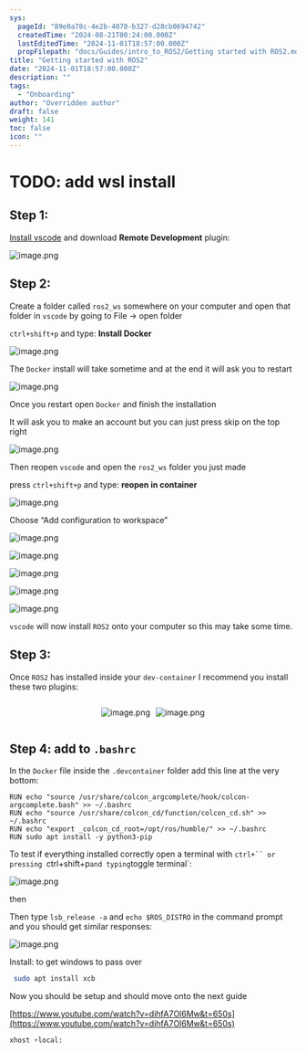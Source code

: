 ```yaml
---
sys:
  pageId: "89e0a78c-4e2b-4070-b327-d28cb0694742"
  createdTime: "2024-08-21T00:24:00.000Z"
  lastEditedTime: "2024-11-01T18:57:00.000Z"
  propFilepath: "docs/Guides/intro_to_ROS2/Getting started with ROS2.md"
title: "Getting started with ROS2"
date: "2024-11-01T18:57:00.000Z"
description: ""
tags:
  - "Onboarding"
author: "Overridden author"
draft: false
weight: 141
toc: false
icon: ""
---
```


# TODO: add wsl install

## Step 1:

[Install vscode](https://code.visualstudio.com/download) and download **Remote Development** plugin:

![image.png](https://prod-files-secure.s3.us-west-2.amazonaws.com/d518164a-d88e-44d1-a4ee-3adb3bd8bce0/efb52993-1881-4a40-b95e-6f020334f022/image.png?X-Amz-Algorithm=AWS4-HMAC-SHA256&X-Amz-Content-Sha256=UNSIGNED-PAYLOAD&X-Amz-Credential=ASIAZI2LB4662QHD7HQW%2F20250220%2Fus-west-2%2Fs3%2Faws4_request&X-Amz-Date=20250220T070808Z&X-Amz-Expires=3600&X-Amz-Security-Token=IQoJb3JpZ2luX2VjEI%2F%2F%2F%2F%2F%2F%2F%2F%2F%2F%2FwEaCXVzLXdlc3QtMiJIMEYCIQCrtHOis2L6%2F5cwsXNyN8399TOWHGZKSqWfFVybTQCXcQIhAPjc5whJ6FcD1PVlhfRR3NgJSojLrJkD1WdwGgUWzq2nKogECLj%2F%2F%2F%2F%2F%2F%2F%2F%2F%2FwEQABoMNjM3NDIzMTgzODA1Igxlhs1txeDYZudUxGUq3APZehEORvEI9p7EixMaDkmJSIw3iDyufnJBu677TuRoMIEahvhj7Vl0Z4l%2BBUgHCN%2BRvMAH9EoUhu8pAAC4RXsgaOPDbe4m7hMMoKYg6MYsd0aBrxwlMLkCgVWih02Ln5dPvvAs5uz%2B0lwqRhdBOrWzDp8gxnKv6KPryBe3IvA1wmN1%2BIi5IoWr2T76%2F9vOvYaOn0QtXAOhMdb7inJkwEQk4EYIeZKhnJlai8CjOHH%2Fet01Ws8ytywMUIsZCK2V%2BFr25BF1HPNvyBK8tg6p95p7Ozz3ivil9xywqSUBWW48L3UB%2F1kqJPkXrhZ%2F2j2QGZIDeMGDQBjOw4PYOOoKhXIRsQcjeit5b308dcpbZEtkhAT8Al7Gc2%2Fs%2BEvzvSVoscHMNdBCvfEd8EQddtxuOUQtH%2BH%2FtrMNHjk2vJkz%2F8bLShlcOg21JxKZTXgkSuxTuKryO3JfjUBMC1n8QYygN9Zgrxz53hsXt6BcaamC9x3CAd%2BocM4nXuSEhcmTwlpUj3g14O4rpJK0xvHuEn5PX%2B8hpxcFsru0H3Re4c3a81xlhGUNcPBe6kERPGrUHX0cbKR9OCRnY%2BrNawS9DltCCL5c9OobKzuJ%2Bey%2BHzDMpxYIFIpUodjxfVC9ANL3QzDQndu9BjqkAac9%2Bz7ORYHciHkbUTofmnM3Q9jCI8YddPyQmWpEXqU%2Bbs0vzMVjOoU7ZMvRr196taJgLvX%2F%2FdHy5%2F9XwFmGtM%2BSLg5V%2Fh3C%2FKtbcHDZz9GcoYPASol6VuzH%2B%2F%2BpJeVWHjAmRCvTqf0ZPbJiJHaBtdLWn8T%2Bm5oV%2BzzQD9pbF2S15CBxC2Hm99XOJoydaiRcgyx8ynqhcZsndhpnjlYc0L3MB%2F0Q&X-Amz-Signature=e030ac29b7912050d71ee4f686ac021427d1d59495f2f246373da05d4641ce0e&X-Amz-SignedHeaders=host&x-id=GetObject)

## Step 2:

Create a folder called `ros2_ws` somewhere on your computer and open that folder in `vscode` by going to File → open folder 

`ctrl+shift+p` and type: **Install Docker**

![image.png](https://prod-files-secure.s3.us-west-2.amazonaws.com/d518164a-d88e-44d1-a4ee-3adb3bd8bce0/2269dc0e-1cd5-47ff-bceb-c04ad9b2eab0/image.png?X-Amz-Algorithm=AWS4-HMAC-SHA256&X-Amz-Content-Sha256=UNSIGNED-PAYLOAD&X-Amz-Credential=ASIAZI2LB4662QHD7HQW%2F20250220%2Fus-west-2%2Fs3%2Faws4_request&X-Amz-Date=20250220T070808Z&X-Amz-Expires=3600&X-Amz-Security-Token=IQoJb3JpZ2luX2VjEI%2F%2F%2F%2F%2F%2F%2F%2F%2F%2F%2FwEaCXVzLXdlc3QtMiJIMEYCIQCrtHOis2L6%2F5cwsXNyN8399TOWHGZKSqWfFVybTQCXcQIhAPjc5whJ6FcD1PVlhfRR3NgJSojLrJkD1WdwGgUWzq2nKogECLj%2F%2F%2F%2F%2F%2F%2F%2F%2F%2FwEQABoMNjM3NDIzMTgzODA1Igxlhs1txeDYZudUxGUq3APZehEORvEI9p7EixMaDkmJSIw3iDyufnJBu677TuRoMIEahvhj7Vl0Z4l%2BBUgHCN%2BRvMAH9EoUhu8pAAC4RXsgaOPDbe4m7hMMoKYg6MYsd0aBrxwlMLkCgVWih02Ln5dPvvAs5uz%2B0lwqRhdBOrWzDp8gxnKv6KPryBe3IvA1wmN1%2BIi5IoWr2T76%2F9vOvYaOn0QtXAOhMdb7inJkwEQk4EYIeZKhnJlai8CjOHH%2Fet01Ws8ytywMUIsZCK2V%2BFr25BF1HPNvyBK8tg6p95p7Ozz3ivil9xywqSUBWW48L3UB%2F1kqJPkXrhZ%2F2j2QGZIDeMGDQBjOw4PYOOoKhXIRsQcjeit5b308dcpbZEtkhAT8Al7Gc2%2Fs%2BEvzvSVoscHMNdBCvfEd8EQddtxuOUQtH%2BH%2FtrMNHjk2vJkz%2F8bLShlcOg21JxKZTXgkSuxTuKryO3JfjUBMC1n8QYygN9Zgrxz53hsXt6BcaamC9x3CAd%2BocM4nXuSEhcmTwlpUj3g14O4rpJK0xvHuEn5PX%2B8hpxcFsru0H3Re4c3a81xlhGUNcPBe6kERPGrUHX0cbKR9OCRnY%2BrNawS9DltCCL5c9OobKzuJ%2Bey%2BHzDMpxYIFIpUodjxfVC9ANL3QzDQndu9BjqkAac9%2Bz7ORYHciHkbUTofmnM3Q9jCI8YddPyQmWpEXqU%2Bbs0vzMVjOoU7ZMvRr196taJgLvX%2F%2FdHy5%2F9XwFmGtM%2BSLg5V%2Fh3C%2FKtbcHDZz9GcoYPASol6VuzH%2B%2F%2BpJeVWHjAmRCvTqf0ZPbJiJHaBtdLWn8T%2Bm5oV%2BzzQD9pbF2S15CBxC2Hm99XOJoydaiRcgyx8ynqhcZsndhpnjlYc0L3MB%2F0Q&X-Amz-Signature=7342edcd928af1759017ffdc0e96437e50269407118fae63b0a5548fba20a5e0&X-Amz-SignedHeaders=host&x-id=GetObject)

The `Docker` install will take sometime and at the end it will ask you to restart

![image.png](https://prod-files-secure.s3.us-west-2.amazonaws.com/d518164a-d88e-44d1-a4ee-3adb3bd8bce0/ed233f78-be33-4b1f-b89c-9c346c0e961e/image.png?X-Amz-Algorithm=AWS4-HMAC-SHA256&X-Amz-Content-Sha256=UNSIGNED-PAYLOAD&X-Amz-Credential=ASIAZI2LB4662QHD7HQW%2F20250220%2Fus-west-2%2Fs3%2Faws4_request&X-Amz-Date=20250220T070808Z&X-Amz-Expires=3600&X-Amz-Security-Token=IQoJb3JpZ2luX2VjEI%2F%2F%2F%2F%2F%2F%2F%2F%2F%2F%2FwEaCXVzLXdlc3QtMiJIMEYCIQCrtHOis2L6%2F5cwsXNyN8399TOWHGZKSqWfFVybTQCXcQIhAPjc5whJ6FcD1PVlhfRR3NgJSojLrJkD1WdwGgUWzq2nKogECLj%2F%2F%2F%2F%2F%2F%2F%2F%2F%2FwEQABoMNjM3NDIzMTgzODA1Igxlhs1txeDYZudUxGUq3APZehEORvEI9p7EixMaDkmJSIw3iDyufnJBu677TuRoMIEahvhj7Vl0Z4l%2BBUgHCN%2BRvMAH9EoUhu8pAAC4RXsgaOPDbe4m7hMMoKYg6MYsd0aBrxwlMLkCgVWih02Ln5dPvvAs5uz%2B0lwqRhdBOrWzDp8gxnKv6KPryBe3IvA1wmN1%2BIi5IoWr2T76%2F9vOvYaOn0QtXAOhMdb7inJkwEQk4EYIeZKhnJlai8CjOHH%2Fet01Ws8ytywMUIsZCK2V%2BFr25BF1HPNvyBK8tg6p95p7Ozz3ivil9xywqSUBWW48L3UB%2F1kqJPkXrhZ%2F2j2QGZIDeMGDQBjOw4PYOOoKhXIRsQcjeit5b308dcpbZEtkhAT8Al7Gc2%2Fs%2BEvzvSVoscHMNdBCvfEd8EQddtxuOUQtH%2BH%2FtrMNHjk2vJkz%2F8bLShlcOg21JxKZTXgkSuxTuKryO3JfjUBMC1n8QYygN9Zgrxz53hsXt6BcaamC9x3CAd%2BocM4nXuSEhcmTwlpUj3g14O4rpJK0xvHuEn5PX%2B8hpxcFsru0H3Re4c3a81xlhGUNcPBe6kERPGrUHX0cbKR9OCRnY%2BrNawS9DltCCL5c9OobKzuJ%2Bey%2BHzDMpxYIFIpUodjxfVC9ANL3QzDQndu9BjqkAac9%2Bz7ORYHciHkbUTofmnM3Q9jCI8YddPyQmWpEXqU%2Bbs0vzMVjOoU7ZMvRr196taJgLvX%2F%2FdHy5%2F9XwFmGtM%2BSLg5V%2Fh3C%2FKtbcHDZz9GcoYPASol6VuzH%2B%2F%2BpJeVWHjAmRCvTqf0ZPbJiJHaBtdLWn8T%2Bm5oV%2BzzQD9pbF2S15CBxC2Hm99XOJoydaiRcgyx8ynqhcZsndhpnjlYc0L3MB%2F0Q&X-Amz-Signature=5ab6e85962dd27ee67fbcbebdfad3b2e26339731555dc964f85d5775f6ff6f45&X-Amz-SignedHeaders=host&x-id=GetObject)

Once you restart open `Docker` and finish the installation

It will ask you to make an account but you can just press skip on the top right

![image.png](https://prod-files-secure.s3.us-west-2.amazonaws.com/d518164a-d88e-44d1-a4ee-3adb3bd8bce0/21010ad9-1659-4fd9-9f59-9932a09b2a3d/image.png?X-Amz-Algorithm=AWS4-HMAC-SHA256&X-Amz-Content-Sha256=UNSIGNED-PAYLOAD&X-Amz-Credential=ASIAZI2LB4662QHD7HQW%2F20250220%2Fus-west-2%2Fs3%2Faws4_request&X-Amz-Date=20250220T070808Z&X-Amz-Expires=3600&X-Amz-Security-Token=IQoJb3JpZ2luX2VjEI%2F%2F%2F%2F%2F%2F%2F%2F%2F%2F%2FwEaCXVzLXdlc3QtMiJIMEYCIQCrtHOis2L6%2F5cwsXNyN8399TOWHGZKSqWfFVybTQCXcQIhAPjc5whJ6FcD1PVlhfRR3NgJSojLrJkD1WdwGgUWzq2nKogECLj%2F%2F%2F%2F%2F%2F%2F%2F%2F%2FwEQABoMNjM3NDIzMTgzODA1Igxlhs1txeDYZudUxGUq3APZehEORvEI9p7EixMaDkmJSIw3iDyufnJBu677TuRoMIEahvhj7Vl0Z4l%2BBUgHCN%2BRvMAH9EoUhu8pAAC4RXsgaOPDbe4m7hMMoKYg6MYsd0aBrxwlMLkCgVWih02Ln5dPvvAs5uz%2B0lwqRhdBOrWzDp8gxnKv6KPryBe3IvA1wmN1%2BIi5IoWr2T76%2F9vOvYaOn0QtXAOhMdb7inJkwEQk4EYIeZKhnJlai8CjOHH%2Fet01Ws8ytywMUIsZCK2V%2BFr25BF1HPNvyBK8tg6p95p7Ozz3ivil9xywqSUBWW48L3UB%2F1kqJPkXrhZ%2F2j2QGZIDeMGDQBjOw4PYOOoKhXIRsQcjeit5b308dcpbZEtkhAT8Al7Gc2%2Fs%2BEvzvSVoscHMNdBCvfEd8EQddtxuOUQtH%2BH%2FtrMNHjk2vJkz%2F8bLShlcOg21JxKZTXgkSuxTuKryO3JfjUBMC1n8QYygN9Zgrxz53hsXt6BcaamC9x3CAd%2BocM4nXuSEhcmTwlpUj3g14O4rpJK0xvHuEn5PX%2B8hpxcFsru0H3Re4c3a81xlhGUNcPBe6kERPGrUHX0cbKR9OCRnY%2BrNawS9DltCCL5c9OobKzuJ%2Bey%2BHzDMpxYIFIpUodjxfVC9ANL3QzDQndu9BjqkAac9%2Bz7ORYHciHkbUTofmnM3Q9jCI8YddPyQmWpEXqU%2Bbs0vzMVjOoU7ZMvRr196taJgLvX%2F%2FdHy5%2F9XwFmGtM%2BSLg5V%2Fh3C%2FKtbcHDZz9GcoYPASol6VuzH%2B%2F%2BpJeVWHjAmRCvTqf0ZPbJiJHaBtdLWn8T%2Bm5oV%2BzzQD9pbF2S15CBxC2Hm99XOJoydaiRcgyx8ynqhcZsndhpnjlYc0L3MB%2F0Q&X-Amz-Signature=7dc59efd82939ca2fbf68e24089086952abc1518820159a0230de55e0cd22312&X-Amz-SignedHeaders=host&x-id=GetObject)

Then reopen `vscode` and open the `ros2_ws` folder you just made

press `ctrl+shift+p` and type: **reopen in container**

![image.png](https://prod-files-secure.s3.us-west-2.amazonaws.com/d518164a-d88e-44d1-a4ee-3adb3bd8bce0/4e93b8c2-41ad-488c-8095-c74205196118/image.png?X-Amz-Algorithm=AWS4-HMAC-SHA256&X-Amz-Content-Sha256=UNSIGNED-PAYLOAD&X-Amz-Credential=ASIAZI2LB4662QHD7HQW%2F20250220%2Fus-west-2%2Fs3%2Faws4_request&X-Amz-Date=20250220T070808Z&X-Amz-Expires=3600&X-Amz-Security-Token=IQoJb3JpZ2luX2VjEI%2F%2F%2F%2F%2F%2F%2F%2F%2F%2F%2FwEaCXVzLXdlc3QtMiJIMEYCIQCrtHOis2L6%2F5cwsXNyN8399TOWHGZKSqWfFVybTQCXcQIhAPjc5whJ6FcD1PVlhfRR3NgJSojLrJkD1WdwGgUWzq2nKogECLj%2F%2F%2F%2F%2F%2F%2F%2F%2F%2FwEQABoMNjM3NDIzMTgzODA1Igxlhs1txeDYZudUxGUq3APZehEORvEI9p7EixMaDkmJSIw3iDyufnJBu677TuRoMIEahvhj7Vl0Z4l%2BBUgHCN%2BRvMAH9EoUhu8pAAC4RXsgaOPDbe4m7hMMoKYg6MYsd0aBrxwlMLkCgVWih02Ln5dPvvAs5uz%2B0lwqRhdBOrWzDp8gxnKv6KPryBe3IvA1wmN1%2BIi5IoWr2T76%2F9vOvYaOn0QtXAOhMdb7inJkwEQk4EYIeZKhnJlai8CjOHH%2Fet01Ws8ytywMUIsZCK2V%2BFr25BF1HPNvyBK8tg6p95p7Ozz3ivil9xywqSUBWW48L3UB%2F1kqJPkXrhZ%2F2j2QGZIDeMGDQBjOw4PYOOoKhXIRsQcjeit5b308dcpbZEtkhAT8Al7Gc2%2Fs%2BEvzvSVoscHMNdBCvfEd8EQddtxuOUQtH%2BH%2FtrMNHjk2vJkz%2F8bLShlcOg21JxKZTXgkSuxTuKryO3JfjUBMC1n8QYygN9Zgrxz53hsXt6BcaamC9x3CAd%2BocM4nXuSEhcmTwlpUj3g14O4rpJK0xvHuEn5PX%2B8hpxcFsru0H3Re4c3a81xlhGUNcPBe6kERPGrUHX0cbKR9OCRnY%2BrNawS9DltCCL5c9OobKzuJ%2Bey%2BHzDMpxYIFIpUodjxfVC9ANL3QzDQndu9BjqkAac9%2Bz7ORYHciHkbUTofmnM3Q9jCI8YddPyQmWpEXqU%2Bbs0vzMVjOoU7ZMvRr196taJgLvX%2F%2FdHy5%2F9XwFmGtM%2BSLg5V%2Fh3C%2FKtbcHDZz9GcoYPASol6VuzH%2B%2F%2BpJeVWHjAmRCvTqf0ZPbJiJHaBtdLWn8T%2Bm5oV%2BzzQD9pbF2S15CBxC2Hm99XOJoydaiRcgyx8ynqhcZsndhpnjlYc0L3MB%2F0Q&X-Amz-Signature=3a8d5f915fc0286c0fce18d07374362084656ed678c6f545cfe5e8e967d21b1e&X-Amz-SignedHeaders=host&x-id=GetObject)

Choose “Add configuration to workspace”

![image.png](https://prod-files-secure.s3.us-west-2.amazonaws.com/d518164a-d88e-44d1-a4ee-3adb3bd8bce0/9560b282-5060-4989-ba37-97e7b2c22476/image.png?X-Amz-Algorithm=AWS4-HMAC-SHA256&X-Amz-Content-Sha256=UNSIGNED-PAYLOAD&X-Amz-Credential=ASIAZI2LB4662QHD7HQW%2F20250220%2Fus-west-2%2Fs3%2Faws4_request&X-Amz-Date=20250220T070808Z&X-Amz-Expires=3600&X-Amz-Security-Token=IQoJb3JpZ2luX2VjEI%2F%2F%2F%2F%2F%2F%2F%2F%2F%2F%2FwEaCXVzLXdlc3QtMiJIMEYCIQCrtHOis2L6%2F5cwsXNyN8399TOWHGZKSqWfFVybTQCXcQIhAPjc5whJ6FcD1PVlhfRR3NgJSojLrJkD1WdwGgUWzq2nKogECLj%2F%2F%2F%2F%2F%2F%2F%2F%2F%2FwEQABoMNjM3NDIzMTgzODA1Igxlhs1txeDYZudUxGUq3APZehEORvEI9p7EixMaDkmJSIw3iDyufnJBu677TuRoMIEahvhj7Vl0Z4l%2BBUgHCN%2BRvMAH9EoUhu8pAAC4RXsgaOPDbe4m7hMMoKYg6MYsd0aBrxwlMLkCgVWih02Ln5dPvvAs5uz%2B0lwqRhdBOrWzDp8gxnKv6KPryBe3IvA1wmN1%2BIi5IoWr2T76%2F9vOvYaOn0QtXAOhMdb7inJkwEQk4EYIeZKhnJlai8CjOHH%2Fet01Ws8ytywMUIsZCK2V%2BFr25BF1HPNvyBK8tg6p95p7Ozz3ivil9xywqSUBWW48L3UB%2F1kqJPkXrhZ%2F2j2QGZIDeMGDQBjOw4PYOOoKhXIRsQcjeit5b308dcpbZEtkhAT8Al7Gc2%2Fs%2BEvzvSVoscHMNdBCvfEd8EQddtxuOUQtH%2BH%2FtrMNHjk2vJkz%2F8bLShlcOg21JxKZTXgkSuxTuKryO3JfjUBMC1n8QYygN9Zgrxz53hsXt6BcaamC9x3CAd%2BocM4nXuSEhcmTwlpUj3g14O4rpJK0xvHuEn5PX%2B8hpxcFsru0H3Re4c3a81xlhGUNcPBe6kERPGrUHX0cbKR9OCRnY%2BrNawS9DltCCL5c9OobKzuJ%2Bey%2BHzDMpxYIFIpUodjxfVC9ANL3QzDQndu9BjqkAac9%2Bz7ORYHciHkbUTofmnM3Q9jCI8YddPyQmWpEXqU%2Bbs0vzMVjOoU7ZMvRr196taJgLvX%2F%2FdHy5%2F9XwFmGtM%2BSLg5V%2Fh3C%2FKtbcHDZz9GcoYPASol6VuzH%2B%2F%2BpJeVWHjAmRCvTqf0ZPbJiJHaBtdLWn8T%2Bm5oV%2BzzQD9pbF2S15CBxC2Hm99XOJoydaiRcgyx8ynqhcZsndhpnjlYc0L3MB%2F0Q&X-Amz-Signature=5f91697f85c9e1add207d5c0e39caecb0f11aa0761877fc311f738938784f1b2&X-Amz-SignedHeaders=host&x-id=GetObject)

![image.png](https://prod-files-secure.s3.us-west-2.amazonaws.com/d518164a-d88e-44d1-a4ee-3adb3bd8bce0/2ee63f81-886b-48e8-a553-dc6e5eac99e4/image.png?X-Amz-Algorithm=AWS4-HMAC-SHA256&X-Amz-Content-Sha256=UNSIGNED-PAYLOAD&X-Amz-Credential=ASIAZI2LB4662QHD7HQW%2F20250220%2Fus-west-2%2Fs3%2Faws4_request&X-Amz-Date=20250220T070808Z&X-Amz-Expires=3600&X-Amz-Security-Token=IQoJb3JpZ2luX2VjEI%2F%2F%2F%2F%2F%2F%2F%2F%2F%2F%2FwEaCXVzLXdlc3QtMiJIMEYCIQCrtHOis2L6%2F5cwsXNyN8399TOWHGZKSqWfFVybTQCXcQIhAPjc5whJ6FcD1PVlhfRR3NgJSojLrJkD1WdwGgUWzq2nKogECLj%2F%2F%2F%2F%2F%2F%2F%2F%2F%2FwEQABoMNjM3NDIzMTgzODA1Igxlhs1txeDYZudUxGUq3APZehEORvEI9p7EixMaDkmJSIw3iDyufnJBu677TuRoMIEahvhj7Vl0Z4l%2BBUgHCN%2BRvMAH9EoUhu8pAAC4RXsgaOPDbe4m7hMMoKYg6MYsd0aBrxwlMLkCgVWih02Ln5dPvvAs5uz%2B0lwqRhdBOrWzDp8gxnKv6KPryBe3IvA1wmN1%2BIi5IoWr2T76%2F9vOvYaOn0QtXAOhMdb7inJkwEQk4EYIeZKhnJlai8CjOHH%2Fet01Ws8ytywMUIsZCK2V%2BFr25BF1HPNvyBK8tg6p95p7Ozz3ivil9xywqSUBWW48L3UB%2F1kqJPkXrhZ%2F2j2QGZIDeMGDQBjOw4PYOOoKhXIRsQcjeit5b308dcpbZEtkhAT8Al7Gc2%2Fs%2BEvzvSVoscHMNdBCvfEd8EQddtxuOUQtH%2BH%2FtrMNHjk2vJkz%2F8bLShlcOg21JxKZTXgkSuxTuKryO3JfjUBMC1n8QYygN9Zgrxz53hsXt6BcaamC9x3CAd%2BocM4nXuSEhcmTwlpUj3g14O4rpJK0xvHuEn5PX%2B8hpxcFsru0H3Re4c3a81xlhGUNcPBe6kERPGrUHX0cbKR9OCRnY%2BrNawS9DltCCL5c9OobKzuJ%2Bey%2BHzDMpxYIFIpUodjxfVC9ANL3QzDQndu9BjqkAac9%2Bz7ORYHciHkbUTofmnM3Q9jCI8YddPyQmWpEXqU%2Bbs0vzMVjOoU7ZMvRr196taJgLvX%2F%2FdHy5%2F9XwFmGtM%2BSLg5V%2Fh3C%2FKtbcHDZz9GcoYPASol6VuzH%2B%2F%2BpJeVWHjAmRCvTqf0ZPbJiJHaBtdLWn8T%2Bm5oV%2BzzQD9pbF2S15CBxC2Hm99XOJoydaiRcgyx8ynqhcZsndhpnjlYc0L3MB%2F0Q&X-Amz-Signature=bc4edacee060603224405cac7d2592764285a5f85554c580071dc771392bd310&X-Amz-SignedHeaders=host&x-id=GetObject)

![image.png](https://prod-files-secure.s3.us-west-2.amazonaws.com/d518164a-d88e-44d1-a4ee-3adb3bd8bce0/ae1580b2-b048-407e-aed9-b584224a7a04/image.png?X-Amz-Algorithm=AWS4-HMAC-SHA256&X-Amz-Content-Sha256=UNSIGNED-PAYLOAD&X-Amz-Credential=ASIAZI2LB4662QHD7HQW%2F20250220%2Fus-west-2%2Fs3%2Faws4_request&X-Amz-Date=20250220T070808Z&X-Amz-Expires=3600&X-Amz-Security-Token=IQoJb3JpZ2luX2VjEI%2F%2F%2F%2F%2F%2F%2F%2F%2F%2F%2FwEaCXVzLXdlc3QtMiJIMEYCIQCrtHOis2L6%2F5cwsXNyN8399TOWHGZKSqWfFVybTQCXcQIhAPjc5whJ6FcD1PVlhfRR3NgJSojLrJkD1WdwGgUWzq2nKogECLj%2F%2F%2F%2F%2F%2F%2F%2F%2F%2FwEQABoMNjM3NDIzMTgzODA1Igxlhs1txeDYZudUxGUq3APZehEORvEI9p7EixMaDkmJSIw3iDyufnJBu677TuRoMIEahvhj7Vl0Z4l%2BBUgHCN%2BRvMAH9EoUhu8pAAC4RXsgaOPDbe4m7hMMoKYg6MYsd0aBrxwlMLkCgVWih02Ln5dPvvAs5uz%2B0lwqRhdBOrWzDp8gxnKv6KPryBe3IvA1wmN1%2BIi5IoWr2T76%2F9vOvYaOn0QtXAOhMdb7inJkwEQk4EYIeZKhnJlai8CjOHH%2Fet01Ws8ytywMUIsZCK2V%2BFr25BF1HPNvyBK8tg6p95p7Ozz3ivil9xywqSUBWW48L3UB%2F1kqJPkXrhZ%2F2j2QGZIDeMGDQBjOw4PYOOoKhXIRsQcjeit5b308dcpbZEtkhAT8Al7Gc2%2Fs%2BEvzvSVoscHMNdBCvfEd8EQddtxuOUQtH%2BH%2FtrMNHjk2vJkz%2F8bLShlcOg21JxKZTXgkSuxTuKryO3JfjUBMC1n8QYygN9Zgrxz53hsXt6BcaamC9x3CAd%2BocM4nXuSEhcmTwlpUj3g14O4rpJK0xvHuEn5PX%2B8hpxcFsru0H3Re4c3a81xlhGUNcPBe6kERPGrUHX0cbKR9OCRnY%2BrNawS9DltCCL5c9OobKzuJ%2Bey%2BHzDMpxYIFIpUodjxfVC9ANL3QzDQndu9BjqkAac9%2Bz7ORYHciHkbUTofmnM3Q9jCI8YddPyQmWpEXqU%2Bbs0vzMVjOoU7ZMvRr196taJgLvX%2F%2FdHy5%2F9XwFmGtM%2BSLg5V%2Fh3C%2FKtbcHDZz9GcoYPASol6VuzH%2B%2F%2BpJeVWHjAmRCvTqf0ZPbJiJHaBtdLWn8T%2Bm5oV%2BzzQD9pbF2S15CBxC2Hm99XOJoydaiRcgyx8ynqhcZsndhpnjlYc0L3MB%2F0Q&X-Amz-Signature=6b3d18ffc898329195de1c83339a7e77042c1bd5dbc77b725206738f2ff03c0d&X-Amz-SignedHeaders=host&x-id=GetObject)

![image.png](https://prod-files-secure.s3.us-west-2.amazonaws.com/d518164a-d88e-44d1-a4ee-3adb3bd8bce0/53255b28-f75e-430f-b9e3-c0ac8577e42b/image.png?X-Amz-Algorithm=AWS4-HMAC-SHA256&X-Amz-Content-Sha256=UNSIGNED-PAYLOAD&X-Amz-Credential=ASIAZI2LB4662QHD7HQW%2F20250220%2Fus-west-2%2Fs3%2Faws4_request&X-Amz-Date=20250220T070808Z&X-Amz-Expires=3600&X-Amz-Security-Token=IQoJb3JpZ2luX2VjEI%2F%2F%2F%2F%2F%2F%2F%2F%2F%2F%2FwEaCXVzLXdlc3QtMiJIMEYCIQCrtHOis2L6%2F5cwsXNyN8399TOWHGZKSqWfFVybTQCXcQIhAPjc5whJ6FcD1PVlhfRR3NgJSojLrJkD1WdwGgUWzq2nKogECLj%2F%2F%2F%2F%2F%2F%2F%2F%2F%2FwEQABoMNjM3NDIzMTgzODA1Igxlhs1txeDYZudUxGUq3APZehEORvEI9p7EixMaDkmJSIw3iDyufnJBu677TuRoMIEahvhj7Vl0Z4l%2BBUgHCN%2BRvMAH9EoUhu8pAAC4RXsgaOPDbe4m7hMMoKYg6MYsd0aBrxwlMLkCgVWih02Ln5dPvvAs5uz%2B0lwqRhdBOrWzDp8gxnKv6KPryBe3IvA1wmN1%2BIi5IoWr2T76%2F9vOvYaOn0QtXAOhMdb7inJkwEQk4EYIeZKhnJlai8CjOHH%2Fet01Ws8ytywMUIsZCK2V%2BFr25BF1HPNvyBK8tg6p95p7Ozz3ivil9xywqSUBWW48L3UB%2F1kqJPkXrhZ%2F2j2QGZIDeMGDQBjOw4PYOOoKhXIRsQcjeit5b308dcpbZEtkhAT8Al7Gc2%2Fs%2BEvzvSVoscHMNdBCvfEd8EQddtxuOUQtH%2BH%2FtrMNHjk2vJkz%2F8bLShlcOg21JxKZTXgkSuxTuKryO3JfjUBMC1n8QYygN9Zgrxz53hsXt6BcaamC9x3CAd%2BocM4nXuSEhcmTwlpUj3g14O4rpJK0xvHuEn5PX%2B8hpxcFsru0H3Re4c3a81xlhGUNcPBe6kERPGrUHX0cbKR9OCRnY%2BrNawS9DltCCL5c9OobKzuJ%2Bey%2BHzDMpxYIFIpUodjxfVC9ANL3QzDQndu9BjqkAac9%2Bz7ORYHciHkbUTofmnM3Q9jCI8YddPyQmWpEXqU%2Bbs0vzMVjOoU7ZMvRr196taJgLvX%2F%2FdHy5%2F9XwFmGtM%2BSLg5V%2Fh3C%2FKtbcHDZz9GcoYPASol6VuzH%2B%2F%2BpJeVWHjAmRCvTqf0ZPbJiJHaBtdLWn8T%2Bm5oV%2BzzQD9pbF2S15CBxC2Hm99XOJoydaiRcgyx8ynqhcZsndhpnjlYc0L3MB%2F0Q&X-Amz-Signature=d9275e37fe928e3acc295e5b05e07ef5efd754ed251097fb78867e1f39497413&X-Amz-SignedHeaders=host&x-id=GetObject)

![image.png](https://prod-files-secure.s3.us-west-2.amazonaws.com/d518164a-d88e-44d1-a4ee-3adb3bd8bce0/7c562767-5af9-4ffb-97d1-327bcdf4ee00/image.png?X-Amz-Algorithm=AWS4-HMAC-SHA256&X-Amz-Content-Sha256=UNSIGNED-PAYLOAD&X-Amz-Credential=ASIAZI2LB4662QHD7HQW%2F20250220%2Fus-west-2%2Fs3%2Faws4_request&X-Amz-Date=20250220T070808Z&X-Amz-Expires=3600&X-Amz-Security-Token=IQoJb3JpZ2luX2VjEI%2F%2F%2F%2F%2F%2F%2F%2F%2F%2F%2FwEaCXVzLXdlc3QtMiJIMEYCIQCrtHOis2L6%2F5cwsXNyN8399TOWHGZKSqWfFVybTQCXcQIhAPjc5whJ6FcD1PVlhfRR3NgJSojLrJkD1WdwGgUWzq2nKogECLj%2F%2F%2F%2F%2F%2F%2F%2F%2F%2FwEQABoMNjM3NDIzMTgzODA1Igxlhs1txeDYZudUxGUq3APZehEORvEI9p7EixMaDkmJSIw3iDyufnJBu677TuRoMIEahvhj7Vl0Z4l%2BBUgHCN%2BRvMAH9EoUhu8pAAC4RXsgaOPDbe4m7hMMoKYg6MYsd0aBrxwlMLkCgVWih02Ln5dPvvAs5uz%2B0lwqRhdBOrWzDp8gxnKv6KPryBe3IvA1wmN1%2BIi5IoWr2T76%2F9vOvYaOn0QtXAOhMdb7inJkwEQk4EYIeZKhnJlai8CjOHH%2Fet01Ws8ytywMUIsZCK2V%2BFr25BF1HPNvyBK8tg6p95p7Ozz3ivil9xywqSUBWW48L3UB%2F1kqJPkXrhZ%2F2j2QGZIDeMGDQBjOw4PYOOoKhXIRsQcjeit5b308dcpbZEtkhAT8Al7Gc2%2Fs%2BEvzvSVoscHMNdBCvfEd8EQddtxuOUQtH%2BH%2FtrMNHjk2vJkz%2F8bLShlcOg21JxKZTXgkSuxTuKryO3JfjUBMC1n8QYygN9Zgrxz53hsXt6BcaamC9x3CAd%2BocM4nXuSEhcmTwlpUj3g14O4rpJK0xvHuEn5PX%2B8hpxcFsru0H3Re4c3a81xlhGUNcPBe6kERPGrUHX0cbKR9OCRnY%2BrNawS9DltCCL5c9OobKzuJ%2Bey%2BHzDMpxYIFIpUodjxfVC9ANL3QzDQndu9BjqkAac9%2Bz7ORYHciHkbUTofmnM3Q9jCI8YddPyQmWpEXqU%2Bbs0vzMVjOoU7ZMvRr196taJgLvX%2F%2FdHy5%2F9XwFmGtM%2BSLg5V%2Fh3C%2FKtbcHDZz9GcoYPASol6VuzH%2B%2F%2BpJeVWHjAmRCvTqf0ZPbJiJHaBtdLWn8T%2Bm5oV%2BzzQD9pbF2S15CBxC2Hm99XOJoydaiRcgyx8ynqhcZsndhpnjlYc0L3MB%2F0Q&X-Amz-Signature=162807a3c7f68d05ba4995d147f92c5f1799fa9a3f439b3c9f7caf1a6e086a76&X-Amz-SignedHeaders=host&x-id=GetObject)

`vscode` will now install `ROS2` onto your computer so this may take some time.

## Step 3:

Once `ROS2` has installed inside your `dev-container` I recommend you install these two plugins:

<div style="display: flex;flex-direction: row; column-gap:10px; max-width: 630px;justify-content: center;">
<div>

![image.png](https://prod-files-secure.s3.us-west-2.amazonaws.com/d518164a-d88e-44d1-a4ee-3adb3bd8bce0/3fc3d550-5a54-4ba1-ba6b-faa01cdb7369/image.png?X-Amz-Algorithm=AWS4-HMAC-SHA256&X-Amz-Content-Sha256=UNSIGNED-PAYLOAD&X-Amz-Credential=ASIAZI2LB466W35PFRF3%2F20250220%2Fus-west-2%2Fs3%2Faws4_request&X-Amz-Date=20250220T070810Z&X-Amz-Expires=3600&X-Amz-Security-Token=IQoJb3JpZ2luX2VjEI%2F%2F%2F%2F%2F%2F%2F%2F%2F%2F%2FwEaCXVzLXdlc3QtMiJGMEQCIEWnyewXCoUfqSt2mfCVVgnzf1Ux%2BgDhUoOkkOmnyAq%2BAiB4nFeaAUWykh%2FO45MdTMBI1WXo6GGkSv1ziXYb%2BqrycSqIBAi4%2F%2F%2F%2F%2F%2F%2F%2F%2F%2F8BEAAaDDYzNzQyMzE4MzgwNSIMjpCGgo2N1y%2FDN2%2BcKtwDb%2FEwbKsF%2BgKRdMNIen3Vz6rwRcfTrIuPLhm8llpCVSFUPHyVpmUOFy%2FT%2B2ZZUhETDN%2FJAW5cvpCOUAMcHp9Nm%2BcGhVVJFdfd%2BnYN2oY57fhySF6nDmoGjikJbWKdUzJrOBNqldRWEhF5IvnWkIN091k56tVrU2tMHJ4h%2BLOnvn92eGGjLkOYPi7Kut38zkjO4WZm3NUSzzCISWcTcULIoEAnHGKpXJJ3fvCpI1E6WfCjGu%2BJ%2BzgCtVLKm%2F2EjNOy2%2FkRkEL2uTid%2FaDR12mBA8xmYj2MamktwqKzE4u%2Fj%2FZnrfOj5qoDfJxzrRzWAnnfje4WugITf0b17lHlgMq0cD7v1NZSZJQJxhkgV9%2FzjCxdHjDXNXL0aeJMNMgNDFXq1IHrBemay1WLydzlA%2FLq4huEvRqPkQsWDiIqjHVY4nh5%2Bis0WPB1xi%2Fhz00%2Bv1VLFp2g5NjKI4VkzYxCocU0Op8lyoSDeKO6p16yspT%2Bka3OeH7RNra04F3RmU9CHhSLekYJCEq8u5g0FwKYILderyzyLLT91clJjz0OzJP03PoJPulCuo1uoIsP%2FOE670ES7a8v4laAaEgqr0fHhNEo4gqzlwSDJQN4ny%2FoQ9IMSYxtASEat7pNMRkNVkMw1JzbvQY6pgHuj3wttfXEHlcvtu4MUv2jlyRc%2FlUexaO%2FxlLDsjJ8d2mWqx46grnu3RcYZKLujIK%2Br8ckTkkSyJTKriqTH2XnmJyh6dozpboy4JTuHE8V68BcEmr5mRm0ljC3zy6iRv1TT%2FPo9yq7WCRSgAX2LnzcTTjs3Mcjm005OmcoC2VIVGlBPB%2BM%2F0VTU4kiepDuprM1LRvxH4hJ36RiRdMndk2uQihYNDpU&X-Amz-Signature=fca2cd7808b874ef3fb3621660e354f0c6057a546f088edd42ee344407c4f8c4&X-Amz-SignedHeaders=host&x-id=GetObject)

</div>
<div>

![image.png](https://prod-files-secure.s3.us-west-2.amazonaws.com/d518164a-d88e-44d1-a4ee-3adb3bd8bce0/d994cc66-13c2-4093-a5a3-f84cf4601a82/image.png?X-Amz-Algorithm=AWS4-HMAC-SHA256&X-Amz-Content-Sha256=UNSIGNED-PAYLOAD&X-Amz-Credential=ASIAZI2LB4663T67TB72%2F20250220%2Fus-west-2%2Fs3%2Faws4_request&X-Amz-Date=20250220T070811Z&X-Amz-Expires=3600&X-Amz-Security-Token=IQoJb3JpZ2luX2VjEI%2F%2F%2F%2F%2F%2F%2F%2F%2F%2F%2FwEaCXVzLXdlc3QtMiJGMEQCIFVh0DWC95ZW%2F1z9R%2B1stoYOUj14aGG47m3YWegYAV3YAiBObYohNNFV6cP%2B9OIxpNydz8YKcOG%2Fa0OBpfvhTM8xeCqIBAi4%2F%2F%2F%2F%2F%2F%2F%2F%2F%2F8BEAAaDDYzNzQyMzE4MzgwNSIMM6YBp1FyWNGi4xyaKtwD3nUKVjJpSb2M1iepKUzfGNL%2BEIhCCNAzpkXCnEkKCvoV7pW%2FNx9nFBzaTLLOop%2Bwa0QC4AIyT%2BUeHEdbHeVl3qh5AMZgFy37FQD4FlYkr58RqCC0qm6tIuKUMMKcVi%2FXOR2x4mDd0%2FWeMLOp8SyjUZyabK0vWi5enLuUeyFPuEMn%2BKSvsOYd45CHtoZCdnl1mWY4pV5CKjgJaI28%2BQMj8iE2vhEJAX%2Fspab%2BFCwN39wAU%2FvQWPEgd2%2Bx9tb5M1nra%2B6RkmALQl0GQhWWr6rScdTgzL5xaaTSu56jESDWzRD8CPYhoLPW0llg1Mba0NUBvVnc%2F5DIu%2Biff7e7DX%2BzIH7rRqVC1kaz52%2FXTlGvrbfdHLtu6lVUsraah9a7Vn%2BatHh9oYfOFazMU82Xr2nF%2BJkOxZnCUATkBM8W2PFi6z%2BQXUvX3zQHmgUBCWzFdU9S3h1b4eV1ANv2AuLEJxl%2F0Aqo%2FNxwLCRzltN8fX1SCae2RdGPFY9iX0joArXfn6cP47foeHLJ4VOt5RMEBCShu%2BK96TOwv4ZPPTqWZTEtkbrGkSmDBVA0sgqKkWYA1JlBLinrrxQoFsU3haiLQwaRBb4PAN%2B382gO1kMtbpYfwgmvsnPNg5T1Cvvdnxgw%2FpzbvQY6pgE7hslIblT9kqKAOT9OKj42JmJpymyAL6jEMkyJ0oU8yF05zxTBhQgg5bp4Viqm3lygDAA2WU7TjgmOIwM9x5crwllE9itAGNnk9ik4Fosfw77eCK4GB1YocnFrjTyDpItCHQZmRSv2QhtqbdREIaIqEXAimFdhyYpvmmhr9orT%2BVCORclLP1inIcPfPTweMPEG7NZ7UdgYPXPVKDCFxqJ9tah3nFfM&X-Amz-Signature=4d64181acc446355b62cd0c211ed83c1762085110e92c30e1eba0449f6c660ec&X-Amz-SignedHeaders=host&x-id=GetObject)

</div>
</div>

## Step 4: add to `.bashrc`

In the `Docker` file inside the `.devcontainer` folder add this line at the very bottom: 

```docker
RUN echo "source /usr/share/colcon_argcomplete/hook/colcon-argcomplete.bash" >> ~/.bashrc
RUN echo "source /usr/share/colcon_cd/function/colcon_cd.sh" >> ~/.bashrc
RUN echo "export _colcon_cd_root=/opt/ros/humble/" >> ~/.bashrc
RUN sudo apt install -y python3-pip 
```

To test if everything installed correctly open a terminal with `ctrl+`` or pressing `ctrl+shift+p` and typing `toggle terminal`:

![image.png](https://prod-files-secure.s3.us-west-2.amazonaws.com/d518164a-d88e-44d1-a4ee-3adb3bd8bce0/6a4943d8-b04e-4c02-9a58-775f3384d1a5/image.png?X-Amz-Algorithm=AWS4-HMAC-SHA256&X-Amz-Content-Sha256=UNSIGNED-PAYLOAD&X-Amz-Credential=ASIAZI2LB4662QHD7HQW%2F20250220%2Fus-west-2%2Fs3%2Faws4_request&X-Amz-Date=20250220T070808Z&X-Amz-Expires=3600&X-Amz-Security-Token=IQoJb3JpZ2luX2VjEI%2F%2F%2F%2F%2F%2F%2F%2F%2F%2F%2FwEaCXVzLXdlc3QtMiJIMEYCIQCrtHOis2L6%2F5cwsXNyN8399TOWHGZKSqWfFVybTQCXcQIhAPjc5whJ6FcD1PVlhfRR3NgJSojLrJkD1WdwGgUWzq2nKogECLj%2F%2F%2F%2F%2F%2F%2F%2F%2F%2FwEQABoMNjM3NDIzMTgzODA1Igxlhs1txeDYZudUxGUq3APZehEORvEI9p7EixMaDkmJSIw3iDyufnJBu677TuRoMIEahvhj7Vl0Z4l%2BBUgHCN%2BRvMAH9EoUhu8pAAC4RXsgaOPDbe4m7hMMoKYg6MYsd0aBrxwlMLkCgVWih02Ln5dPvvAs5uz%2B0lwqRhdBOrWzDp8gxnKv6KPryBe3IvA1wmN1%2BIi5IoWr2T76%2F9vOvYaOn0QtXAOhMdb7inJkwEQk4EYIeZKhnJlai8CjOHH%2Fet01Ws8ytywMUIsZCK2V%2BFr25BF1HPNvyBK8tg6p95p7Ozz3ivil9xywqSUBWW48L3UB%2F1kqJPkXrhZ%2F2j2QGZIDeMGDQBjOw4PYOOoKhXIRsQcjeit5b308dcpbZEtkhAT8Al7Gc2%2Fs%2BEvzvSVoscHMNdBCvfEd8EQddtxuOUQtH%2BH%2FtrMNHjk2vJkz%2F8bLShlcOg21JxKZTXgkSuxTuKryO3JfjUBMC1n8QYygN9Zgrxz53hsXt6BcaamC9x3CAd%2BocM4nXuSEhcmTwlpUj3g14O4rpJK0xvHuEn5PX%2B8hpxcFsru0H3Re4c3a81xlhGUNcPBe6kERPGrUHX0cbKR9OCRnY%2BrNawS9DltCCL5c9OobKzuJ%2Bey%2BHzDMpxYIFIpUodjxfVC9ANL3QzDQndu9BjqkAac9%2Bz7ORYHciHkbUTofmnM3Q9jCI8YddPyQmWpEXqU%2Bbs0vzMVjOoU7ZMvRr196taJgLvX%2F%2FdHy5%2F9XwFmGtM%2BSLg5V%2Fh3C%2FKtbcHDZz9GcoYPASol6VuzH%2B%2F%2BpJeVWHjAmRCvTqf0ZPbJiJHaBtdLWn8T%2Bm5oV%2BzzQD9pbF2S15CBxC2Hm99XOJoydaiRcgyx8ynqhcZsndhpnjlYc0L3MB%2F0Q&X-Amz-Signature=9649e4b6f07614708abd24844fc5c0397e188eca72caade78f2b1dfb6d995bc0&X-Amz-SignedHeaders=host&x-id=GetObject)

then 

Then type `lsb_release -a` and `echo $ROS_DISTRO` in the command prompt and you should get similar responses:

![image.png](https://prod-files-secure.s3.us-west-2.amazonaws.com/d518164a-d88e-44d1-a4ee-3adb3bd8bce0/3e635dec-a805-4e85-8b9e-d000e5b71a4e/image.png?X-Amz-Algorithm=AWS4-HMAC-SHA256&X-Amz-Content-Sha256=UNSIGNED-PAYLOAD&X-Amz-Credential=ASIAZI2LB4662QHD7HQW%2F20250220%2Fus-west-2%2Fs3%2Faws4_request&X-Amz-Date=20250220T070808Z&X-Amz-Expires=3600&X-Amz-Security-Token=IQoJb3JpZ2luX2VjEI%2F%2F%2F%2F%2F%2F%2F%2F%2F%2F%2FwEaCXVzLXdlc3QtMiJIMEYCIQCrtHOis2L6%2F5cwsXNyN8399TOWHGZKSqWfFVybTQCXcQIhAPjc5whJ6FcD1PVlhfRR3NgJSojLrJkD1WdwGgUWzq2nKogECLj%2F%2F%2F%2F%2F%2F%2F%2F%2F%2FwEQABoMNjM3NDIzMTgzODA1Igxlhs1txeDYZudUxGUq3APZehEORvEI9p7EixMaDkmJSIw3iDyufnJBu677TuRoMIEahvhj7Vl0Z4l%2BBUgHCN%2BRvMAH9EoUhu8pAAC4RXsgaOPDbe4m7hMMoKYg6MYsd0aBrxwlMLkCgVWih02Ln5dPvvAs5uz%2B0lwqRhdBOrWzDp8gxnKv6KPryBe3IvA1wmN1%2BIi5IoWr2T76%2F9vOvYaOn0QtXAOhMdb7inJkwEQk4EYIeZKhnJlai8CjOHH%2Fet01Ws8ytywMUIsZCK2V%2BFr25BF1HPNvyBK8tg6p95p7Ozz3ivil9xywqSUBWW48L3UB%2F1kqJPkXrhZ%2F2j2QGZIDeMGDQBjOw4PYOOoKhXIRsQcjeit5b308dcpbZEtkhAT8Al7Gc2%2Fs%2BEvzvSVoscHMNdBCvfEd8EQddtxuOUQtH%2BH%2FtrMNHjk2vJkz%2F8bLShlcOg21JxKZTXgkSuxTuKryO3JfjUBMC1n8QYygN9Zgrxz53hsXt6BcaamC9x3CAd%2BocM4nXuSEhcmTwlpUj3g14O4rpJK0xvHuEn5PX%2B8hpxcFsru0H3Re4c3a81xlhGUNcPBe6kERPGrUHX0cbKR9OCRnY%2BrNawS9DltCCL5c9OobKzuJ%2Bey%2BHzDMpxYIFIpUodjxfVC9ANL3QzDQndu9BjqkAac9%2Bz7ORYHciHkbUTofmnM3Q9jCI8YddPyQmWpEXqU%2Bbs0vzMVjOoU7ZMvRr196taJgLvX%2F%2FdHy5%2F9XwFmGtM%2BSLg5V%2Fh3C%2FKtbcHDZz9GcoYPASol6VuzH%2B%2F%2BpJeVWHjAmRCvTqf0ZPbJiJHaBtdLWn8T%2Bm5oV%2BzzQD9pbF2S15CBxC2Hm99XOJoydaiRcgyx8ynqhcZsndhpnjlYc0L3MB%2F0Q&X-Amz-Signature=6b7843d8518cbc5536390eea7d2357e469943c82dd495104ee33fb236db10a30&X-Amz-SignedHeaders=host&x-id=GetObject)

Install:  to get windows to pass over

```bash
 sudo apt install xcb
```

Now you should be setup and should move onto the next guide 

[https://www.youtube.com/watch?v=dihfA7Ol6Mw&t=650s](https://www.youtube.com/watch?v=dihfA7Ol6Mw&t=650s)

```python
xhost +local:
```
